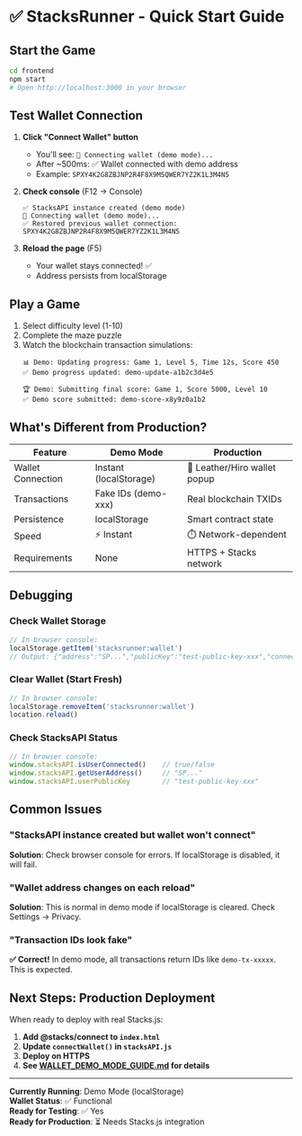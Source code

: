 # ✅ StacksRunner - Quick Start Guide

## Start the Game

```bash
cd frontend
npm start
# Open http://localhost:3000 in your browser
```

## Test Wallet Connection

1. **Click "Connect Wallet" button**
   - You'll see: `🔗 Connecting wallet (demo mode)...`
   - After ~500ms: ✅ Wallet connected with demo address
   - Example: `SPXY4K2G8ZBJNP2R4F8X9M5QWER7YZ2K1L3M4N5`

2. **Check console** (F12 → Console)
   ```
   ✅ StacksAPI instance created (demo mode)
   🔗 Connecting wallet (demo mode)...
   ✅ Restored previous wallet connection: SPXY4K2G8ZBJNP2R4F8X9M5QWER7YZ2K1L3M4N5
   ```

3. **Reload the page** (F5)
   - Your wallet stays connected! ✅
   - Address persists from localStorage

## Play a Game

1. Select difficulty level (1-10)
2. Complete the maze puzzle
3. Watch the blockchain transaction simulations:
   ```
   📊 Demo: Updating progress: Game 1, Level 5, Time 12s, Score 450
   ✅ Demo progress updated: demo-update-a1b2c3d4e5
   
   🏆 Demo: Submitting final score: Game 1, Score 5000, Level 10
   ✅ Demo score submitted: demo-score-x8y9z0a1b2
   ```

## What's Different from Production?

| Feature | Demo Mode | Production |
|---------|-----------|-----------|
| Wallet Connection | Instant (localStorage) | 🧩 Leather/Hiro wallet popup |
| Transactions | Fake IDs (demo-xxx) | Real blockchain TXIDs |
| Persistence | localStorage | Smart contract state |
| Speed | ⚡ Instant | ⏱️ Network-dependent |
| Requirements | None | HTTPS + Stacks network |

## Debugging

### Check Wallet Storage
```javascript
// In browser console:
localStorage.getItem('stacksrunner:wallet')
// Output: {"address":"SP...","publicKey":"test-public-key-xxx","connectedAt":"2025-10-17T..."}
```

### Clear Wallet (Start Fresh)
```javascript
// In browser console:
localStorage.removeItem('stacksrunner:wallet')
location.reload()
```

### Check StacksAPI Status
```javascript
// In browser console:
window.stacksAPI.isUserConnected()    // true/false
window.stacksAPI.getUserAddress()     // "SP..."
window.stacksAPI.userPublicKey        // "test-public-key-xxx"
```

## Common Issues

### "StacksAPI instance created but wallet won't connect"
**Solution**: Check browser console for errors. If localStorage is disabled, it will fail.

### "Wallet address changes on each reload"
**Solution**: This is normal in demo mode if localStorage is cleared. Check Settings → Privacy.

### "Transaction IDs look fake"
**✅ Correct!** In demo mode, all transactions return IDs like `demo-tx-xxxxx`. This is expected.

## Next Steps: Production Deployment

When ready to deploy with real Stacks.js:

1. **Add @stacks/connect to `index.html`**
2. **Update `connectWallet()` in `stacksAPI.js`**
3. **Deploy on HTTPS**
4. **See [WALLET_DEMO_MODE_GUIDE.md](./WALLET_DEMO_MODE_GUIDE.md) for details**

---

**Currently Running**: Demo Mode (localStorage)  
**Wallet Status**: ✅ Functional  
**Ready for Testing**: ✅ Yes  
**Ready for Production**: ⏳ Needs Stacks.js integration


